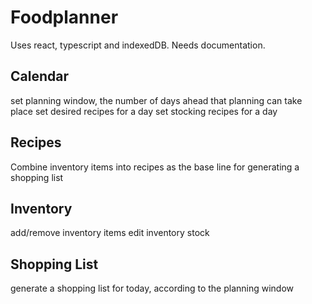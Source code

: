 # Foodplanner

Uses react, typescript and indexedDB.  Needs documentation.



## Calendar

  set planning window, the number of days ahead that planning can take place
  set desired recipes for a day
  set stocking recipes for a day

## Recipes

  Combine inventory items into recipes as the base line for generating a 
  shopping list

## Inventory

  add/remove inventory items
  edit inventory stock

## Shopping List

  generate a shopping list for today, according to the planning window